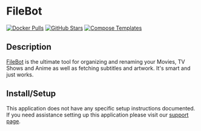 # FileBot

[![Docker Pulls](https://img.shields.io/docker/pulls/jlesage/filebot?style=flat-square&color=607D8B&label=docker%20pulls&logo=docker)](https://hub.docker.com/r/jlesage/filebot)
[![GitHub Stars](https://img.shields.io/github/stars/jlesage/docker-filebot?style=flat-square&color=607D8B&label=github%20stars&logo=github)](https://github.com/jlesage/docker-filebot)
[![Compose Templates](https://img.shields.io/static/v1?style=flat-square&color=607D8B&label=compose&message=templates)](https://github.com/GhostWriters/DockSTARTer/tree/main/compose/.apps/filebot)

## Description

[FileBot](https://www.filebot.net/) is the ultimate tool for organizing and
renaming your Movies, TV Shows and Anime as well as fetching subtitles and
artwork. It's smart and just works.

## Install/Setup

This application does not have any specific setup instructions documented. If
you need assistance setting up this application please visit our
[support page](https://dockstarter.com/basics/support/).
